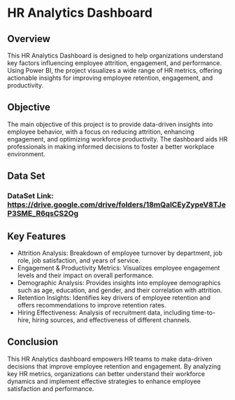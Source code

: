 # HR Analytics Dashboard

## Overview
This HR Analytics Dashboard is designed to help organizations understand key factors influencing employee attrition, engagement, and performance. Using Power BI, the project visualizes a wide range of HR metrics, offering actionable insights for improving employee retention, engagement, and productivity.

## Objective
The main objective of this project is to provide data-driven insights into employee behavior, with a focus on reducing attrition, enhancing engagement, and optimizing workforce productivity. The dashboard aids HR professionals in making informed decisions to foster a better workplace environment.

## Data Set
### DataSet Link: https://drive.google.com/drive/folders/18mQalCEyZypeV8TJeP3SME_R6qsCS2Og

## Key Features
- Attrition Analysis: Breakdown of employee turnover by department, job role, job satisfaction, and years of service.
- Engagement & Productivity Metrics: Visualizes employee engagement levels and their impact on overall performance.
- Demographic Analysis: Provides insights into employee demographics such as age, education, and gender, and their correlation with attrition.
- Retention Insights: Identifies key drivers of employee retention and offers recommendations to improve retention rates.
- Hiring Effectiveness: Analysis of recruitment data, including time-to-hire, hiring sources, and effectiveness of different channels.

## Conclusion
This HR Analytics dashboard empowers HR teams to make data-driven decisions that improve employee retention and engagement. By analyzing key HR metrics, organizations can better understand their workforce dynamics and implement effective strategies to enhance employee satisfaction and performance.


